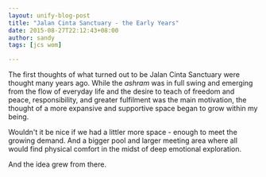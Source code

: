 ```yaml
---
layout: unify-blog-post
title: "Jalan Cinta Sanctuary - the Early Years"
date: 2015-08-27T22:12:43+08:00
author: sandy
tags: [jcs wom]

---
```


The first thoughts of what turned out to be Jalan Cinta Sanctuary were thought many years ago.
While the *ashram* was in full swing and emerging from the flow of everyday life and the desire
to teach of freedom and peace, responsibility, and greater fulfilment was the main motivation,
the thought of a more expansive and supportive space began to grow within my being.

Wouldn't it be nice if we had a littler more space - enough to meet the growing demand. And a bigger 
pool and larger meeting area where all would find physical comfort in the midst of deep
emotional exploration.

And the idea grew from there.


